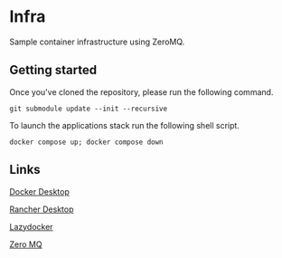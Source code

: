 # Infra

Sample container infrastructure using ZeroMQ.

## Getting started

Once you've cloned the repository, please run the following command.
```shell
git submodule update --init --recursive
```

To launch the applications stack run the following shell script.
```shell
docker compose up; docker compose down
```

## Links

[Docker Desktop](https://www.docker.com/products/docker-desktop/)

[Rancher Desktop](https://rancherdesktop.io/)

[Lazydocker](https://github.com/jesseduffield/lazydocker)

[Zero MQ](https://zeromq.org/)

